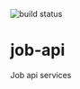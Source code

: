 ![build status](https://github.com/ndanev/job-api/actions/workflows/node.js.yml/badge.svg)
# job-api
Job api services

